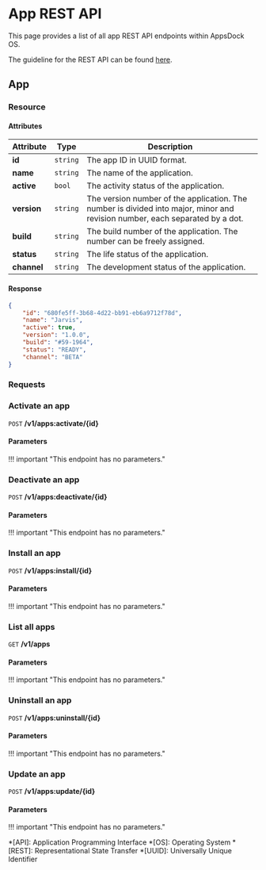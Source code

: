 # App REST API

This page provides a list of all app REST API endpoints within AppsDock OS.

The guideline for the REST API can be found [here](../../../gettingstarted/guidelines/rest-api).

## App

### Resource

#### Attributes

| Attribute | Type | Description
| --------- | ---- | -----------
| **id** | `string` | The app ID in UUID format.
| **name** | `string` | The name of the application.
| **active** | `bool` | The activity status of the application.
| **version** | `string` | The version number of the application. The number is divided into major, minor and revision number, each separated by a dot.
| **build** | `string` | The build number of the application. The number can be freely assigned.
| **status** | `string` | The life status of the application.
| **channel** | `string` | The development status of the application.

#### Response

~~~json
{
    "id": "680fe5ff-3b68-4d22-bb91-eb6a9712f78d",
    "name": "Jarvis",
    "active": true,
    "version": "1.0.0",
    "build": "#59-1964",
    "status": "READY",
    "channel": "BETA"
}
~~~

### Requests

### Activate an app

`POST` **/v1/apps:activate/{id}**

#### Parameters

!!! important "This endpoint has no parameters."

### Deactivate an app

`POST` **/v1/apps:deactivate/{id}**

#### Parameters

!!! important "This endpoint has no parameters."

### Install an app

`POST` **/v1/apps:install/{id}**

#### Parameters

!!! important "This endpoint has no parameters."

### List all apps

`GET` **/v1/apps**

#### Parameters

!!! important "This endpoint has no parameters."

### Uninstall an app

`POST` **/v1/apps:uninstall/{id}**

#### Parameters

!!! important "This endpoint has no parameters."

### Update an app

`POST` **/v1/apps:update/{id}**

#### Parameters

!!! important "This endpoint has no parameters."


*[API]: Application Programming Interface
*[OS]: Operating System
*[REST]: Representational State Transfer
*[UUID]: Universally Unique Identifier

[^1]: Yes
[^2]: No
